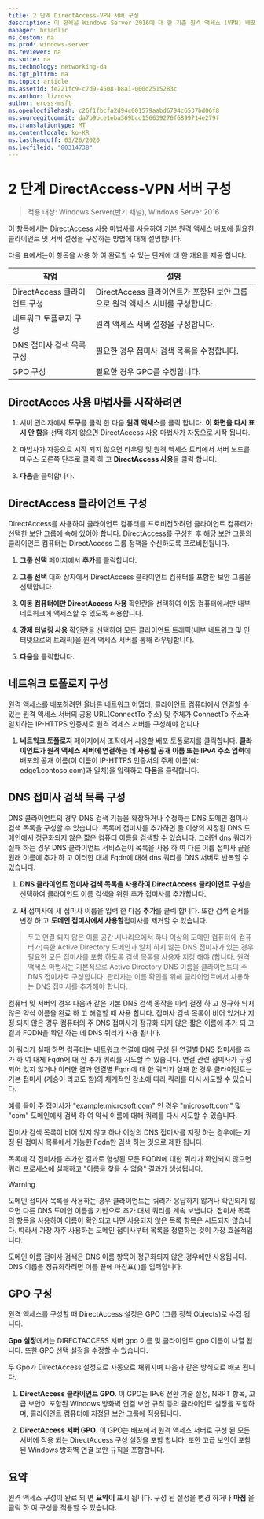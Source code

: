 ```yaml
---
title: 2 단계 DirectAccess-VPN 서버 구성
description: 이 항목은 Windows Server 2016에 대 한 기존 원격 액세스 (VPN) 배포에 DirectAccess 추가 가이드의 일부입니다.
manager: brianlic
ms.custom: na
ms.prod: windows-server
ms.reviewer: na
ms.suite: na
ms.technology: networking-da
ms.tgt_pltfrm: na
ms.topic: article
ms.assetid: fe221fc9-c7d9-4508-b8a1-000d2515283c
ms.author: lizross
author: eross-msft
ms.openlocfilehash: c26f1fbcfa2d94c001579aabd6794c6537bd06f8
ms.sourcegitcommit: da7b9bce1eba369bcd156639276f6899714e279f
ms.translationtype: MT
ms.contentlocale: ko-KR
ms.lasthandoff: 03/26/2020
ms.locfileid: "80314738"
---
```

#  <a name="step-2-configure-the-directaccess-vpn-server"></a>2 단계 DirectAccess-VPN 서버 구성

>적용 대상: Windows Server(반기 채널), Windows Server 2016

이 항목에서는 DirectAccess 사용 마법사를 사용하여 기본 원격 액세스 배포에 필요한 클라이언트 및 서버 설정을 구성하는 방법에 대해 설명합니다.

다음 표에서는이 항목을 사용 하 여 완료할 수 있는 단계에 대 한 개요를 제공 합니다.

|작업       |설명|
|-----------|-----------|
|DirectAccess 클라이언트 구성|DirectAccess 클라이언트가 포함된 보안 그룹으로 원격 액세스 서버를 구성합니다.|
|네트워크 토폴로지 구성|원격 액세스 서버 설정을 구성합니다.|
|DNS 접미사 검색 목록 구성|필요한 경우 접미사 검색 목록을 수정합니다.|
|GPO 구성|필요한 경우 GPO를 수정합니다.|

## <a name="to-start-the-enable-directacces-wizard"></a>DirectAcces 사용 마법사를 시작하려면

1. 서버 관리자에서 **도구**를 클릭 한 다음 **원격 액세스**를 클릭 합니다. **이 화면을 다시 표시 안 함**을 선택 하지 않으면 DirectAccess 사용 마법사가 자동으로 시작 됩니다. 

2. 마법사가 자동으로 시작 되지 않으면 라우팅 및 원격 액세스 트리에서 서버 노드를 마우스 오른쪽 단추로 클릭 하 고 **DirectAccess 사용**을 클릭 합니다.

3. **다음**을 클릭합니다.

## <a name="configure-directaccess-clients"></a>DirectAccess 클라이언트 구성

DirectAccess를 사용하여 클라이언트 컴퓨터를 프로비전하려면 클라이언트 컴퓨터가 선택한 보안 그룹에 속해 있어야 합니다. DirectAccess를 구성한 후 해당 보안 그룹의 클라이언트 컴퓨터는 DirectAccess 그룹 정책을 수신하도록 프로비전됩니다.

1. **그룹 선택** 페이지에서 **추가**를 클릭합니다.

2. **그룹 선택** 대화 상자에서 DirectAccess 클라이언트 컴퓨터를 포함한 보안 그룹을 선택합니다.

3. **이동 컴퓨터에만 DirectAccess 사용** 확인란을 선택하여 이동 컴퓨터에서만 내부 네트워크에 액세스할 수 있도록 허용합니다.

4. **강제 터널링 사용** 확인란을 선택하여 모든 클라이언트 트래픽(내부 네트워크 및 인터넷으로의 트래픽)을 원격 액세스 서버를 통해 라우팅합니다.

5. **다음**을 클릭합니다.

## <a name="configure-the-network-topology"></a>네트워크 토폴로지 구성

원격 액세스를 배포하려면 올바른 네트워크 어댑터, 클라이언트 컴퓨터에서 연결할 수 있는 원격 액세스 서버의 공용 URL(ConnectTo 주소) 및 주체가 ConnectTo 주소와 일치하는 IP-HTTPS 인증서로 원격 액세스 서버를 구성해야 합니다.

1. **네트워크 토폴로지** 페이지에서 조직에서 사용할 배포 토폴로지를 클릭합니다. **클라이언트가 원격 액세스 서버에 연결하는 데 사용할 공개 이름 또는 IPv4 주소 입력**에 배포의 공개 이름(이 이름이 IP-HTTPS 인증서의 주체 이름(예: edge1.contoso.com)과 일치)을 입력하고 **다음**을 클릭합니다.

## <a name="configure-the-dns-suffix-search-list"></a>DNS 접미사 검색 목록 구성

DNS 클라이언트의 경우 DNS 검색 기능을 확장하거나 수정하는 DNS 도메인 접미사 검색 목록을 구성할 수 있습니다. 목록에 접미사를 추가하면 둘 이상의 지정된 DNS 도메인에서 정규화되지 않은 짧은 컴퓨터 이름을 검색할 수 있습니다. 그러면 dns 쿼리가 실패 하는 경우 DNS 클라이언트 서비스는이 목록을 사용 하 여 다른 이름 접미사 끝을 원래 이름에 추가 하 고 이러한 대체 Fqdn에 대해 dns 쿼리를 DNS 서버로 반복할 수 있습니다.

1. **DNS 클라이언트 접미사 검색 목록을 사용하여 DirectAccess 클라이언트 구성**을 선택하여 클라이언트 이름 검색을 위한 추가 접미사를 추가합니다.

2. **새** 접미사에 새 접미사 이름을 입력 한 다음 **추가**를 클릭 합니다. 또한 검색 순서를 변경 하 고 **도메인 접미사에서 사용할**접미사를 제거할 수 있습니다.

>두고 연결 되지 않은 이름 공간 시나리오에서 하나 이상의 도메인 컴퓨터에 컴퓨터가\)속한 Active Directory 도메인과 일치 하지 않는 DNS 접미사가 있는 경우 필요한 모든 접미사를 포함 하도록 검색 목록을 사용자 지정 해야 \(합니다. 원격 액세스 마법사는 기본적으로 Active Directory DNS 이름을 클라이언트의 주 DNS 접미사로 구성합니다. 관리자는 이름 확인을 위해 클라이언트에서 사용하는 DNS 접미사를 추가해야 합니다.

컴퓨터 및 서버의 경우 다음과 같은 기본 DNS 검색 동작을 미리 결정 하 고 정규화 되지 않은 약식 이름을 완료 하 고 해결할 때 사용 합니다. 접미사 검색 목록이 비어 있거나 지정 되지 않은 경우 컴퓨터의 주 DNS 접미사가 정규화 되지 않은 짧은 이름에 추가 되 고 결과 FQDN을 확인 하는 데 DNS 쿼리가 사용 됩니다. 

이 쿼리가 실패 하면 컴퓨터는 네트워크 연결에 대해 구성 된 연결별 DNS 접미사를 추가 하 여 대체 Fqdn에 대 한 추가 쿼리를 시도할 수 있습니다. 연결 관련 접미사가 구성 되어 있지 않거나 이러한 결과 연결별 Fqdn에 대 한 쿼리가 실패 한 경우 클라이언트는 기본 접미사 (계승이 라고도 함)의 체계적인 감소에 따라 쿼리를 다시 시도할 수 있습니다.

예를 들어 주 접미사가 "example.microsoft.com" 인 경우 "microsoft.com" 및 "com" 도메인에서 검색 하 여 약식 이름에 대해 쿼리를 다시 시도할 수 있습니다.

접미사 검색 목록이 비어 있지 않고 하나 이상의 DNS 접미사를 지정 하는 경우에는 지정 된 접미사 목록에서 가능한 Fqdn만 검색 하는 것으로 제한 됩니다. 

목록에 각 접미사를 추가한 결과로 형성된 모든 FQDN에 대한 쿼리가 확인되지 않으면 쿼리 프로세스에 실패하고 "이름을 찾을 수 없음" 결과가 생성됩니다. 

> [!WARNING]
> 도메인 접미사 목록을 사용하는 경우 클라이언트는 쿼리가 응답하지 않거나 확인되지 않으면 다른 DNS 도메인 이름을 기반으로 추가 대체 쿼리를 계속 보냅니다. 접미사 목록의 항목을 사용하여 이름이 확인되고 나면 사용되지 않은 목록 항목은 시도되지 않습니다. 따라서 가장 자주 사용하는 도메인 접미사부터 목록을 정렬하는 것이 가장 효율적입니다.
> 
> 도메인 이름 접미사 검색은 DNS 이름 항목이 정규화되지 않은 경우에만 사용됩니다. DNS 이름을 정규화하려면 이름 끝에 마침표(.)를 입력합니다.

## <a name="gpo-configuration"></a>GPO 구성

원격 액세스를 구성할 때 DirectAccess 설정은 GPO (그룹 정책 Objects)로 수집 됩니다. 

**Gpo 설정**에서는 DIRECTACCESS 서버 gpo 이름 및 클라이언트 gpo 이름이 나열 됩니다. 또한 GPO 선택 설정을 수정할 수 있습니다.

두 Gpo가 DirectAccess 설정으로 자동으로 채워지며 다음과 같은 방식으로 배포 됩니다.

1. **DirectAccess 클라이언트 GPO**. 이 GPO는 IPv6 전환 기술 설정, NRPT 항목, 고급 보안이 포함된 Windows 방화벽 연결 보안 규칙 등의 클라이언트 설정을 포함하며, 클라이언트 컴퓨터에 지정된 보안 그룹에 적용됩니다.

2. **DirectAccess 서버 GPO**. 이 GPO는 배포에서 원격 액세스 서버로 구성 된 모든 서버에 적용 되는 DirectAccess 구성 설정을 포함 합니다. 또한 고급 보안이 포함된 Windows 방화벽 연결 보안 규칙을 포함합니다.

## <a name="summary"></a>요약

원격 액세스 구성이 완료 되 면 **요약이** 표시 됩니다. 구성 된 설정을 변경 하거나 **마침** 을 클릭 하 여 구성을 적용할 수 있습니다.
